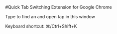 #Quick Tab Switching Extension for Google Chrome

Type to find an and open tap in this window

Keyboard shortcut: ⌘/Ctrl+Shift+K